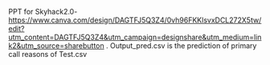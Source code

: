 PPT for Skyhack2.0-https://www.canva.com/design/DAGTFJ5Q3Z4/0vh96FKKlsvxDCL272X5tw/edit?utm_content=DAGTFJ5Q3Z4&utm_campaign=designshare&utm_medium=link2&utm_source=sharebutton .
Output_pred.csv is the prediction of primary call reasons of Test.csv
